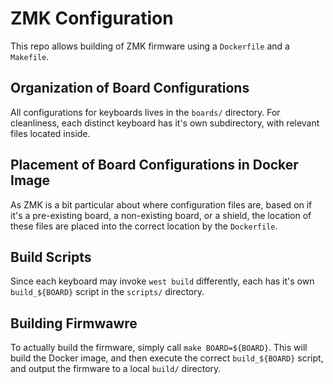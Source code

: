 # ZMK Configuration

This repo allows building of ZMK firmware using a `Dockerfile` and a `Makefile`.

## Organization of Board Configurations

All configurations for keyboards lives in the `boards/` directory.
For cleanliness, each distinct keyboard has it's own subdirectory, with relevant files located inside.

## Placement of Board Configurations in Docker Image

As ZMK is a bit particular about where configuration files are, based on if it's a pre-existing board, a non-existing board, or a shield, the location of these files are placed into the correct location by the `Dockerfile`.

## Build Scripts

Since each keyboard may invoke `west build` differently, each has it's own `build_${BOARD}` script in the `scripts/` directory.

## Building Firmwawre

To actually build the firmware, simply call `make BOARD=${BOARD}`. This will build the Docker image, and then execute the  correct `build_${BOARD}` script, and output the firmware to a local `build/` directory.
